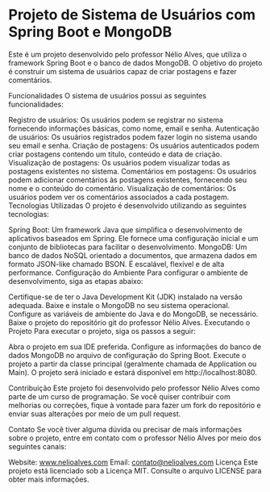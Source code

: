 # Projeto de Sistema de Usuários com Spring Boot e MongoDB
Este é um projeto desenvolvido pelo professor Nélio Alves, que utiliza o framework Spring Boot e o banco de dados MongoDB. O objetivo do projeto é construir um sistema de usuários capaz de criar postagens e fazer comentários.

Funcionalidades
O sistema de usuários possui as seguintes funcionalidades:

Registro de usuários: Os usuários podem se registrar no sistema fornecendo informações básicas, como nome, email e senha.
Autenticação de usuários: Os usuários registrados podem fazer login no sistema usando seu email e senha.
Criação de postagens: Os usuários autenticados podem criar postagens contendo um título, conteúdo e data de criação.
Visualização de postagens: Os usuários podem visualizar todas as postagens existentes no sistema.
Comentários em postagens: Os usuários podem adicionar comentários às postagens existentes, fornecendo seu nome e o conteúdo do comentário.
Visualização de comentários: Os usuários podem ver os comentários associados a cada postagem.
Tecnologias Utilizadas
O projeto é desenvolvido utilizando as seguintes tecnologias:

Spring Boot: Um framework Java que simplifica o desenvolvimento de aplicativos baseados em Spring. Ele fornece uma configuração inicial e um conjunto de bibliotecas para facilitar o desenvolvimento.
MongoDB: Um banco de dados NoSQL orientado a documentos, que armazena dados em formato JSON-like chamado BSON. É escalável, flexível e de alta performance.
Configuração do Ambiente
Para configurar o ambiente de desenvolvimento, siga as etapas abaixo:

Certifique-se de ter o Java Development Kit (JDK) instalado na versão adequada.
Baixe e instale o MongoDB no seu sistema operacional.
Configure as variáveis de ambiente do Java e do MongoDB, se necessário.
Baixe o projeto do repositório git do professor Nélio Alves.
Executando o Projeto
Para executar o projeto, siga os passos a seguir:

Abra o projeto em sua IDE preferida.
Configure as informações do banco de dados MongoDB no arquivo de configuração do Spring Boot.
Execute o projeto a partir da classe principal (geralmente chamada de Application ou Main).
O projeto será iniciado e estará disponível em http://localhost:8080.

Contribuição
Este projeto foi desenvolvido pelo professor Nélio Alves como parte de um curso de programação. Se você quiser contribuir com melhorias ou correções, fique à vontade para fazer um fork do repositório e enviar suas alterações por meio de um pull request.

Contato
Se você tiver alguma dúvida ou precisar de mais informações sobre o projeto, entre em contato com o professor Nélio Alves por meio dos seguintes canais:

Website: www.nelioalves.com
Email: contato@nelioalves.com
Licença
Este projeto está licenciado sob a Licença MIT. Consulte o arquivo LICENSE para obter mais informações.
